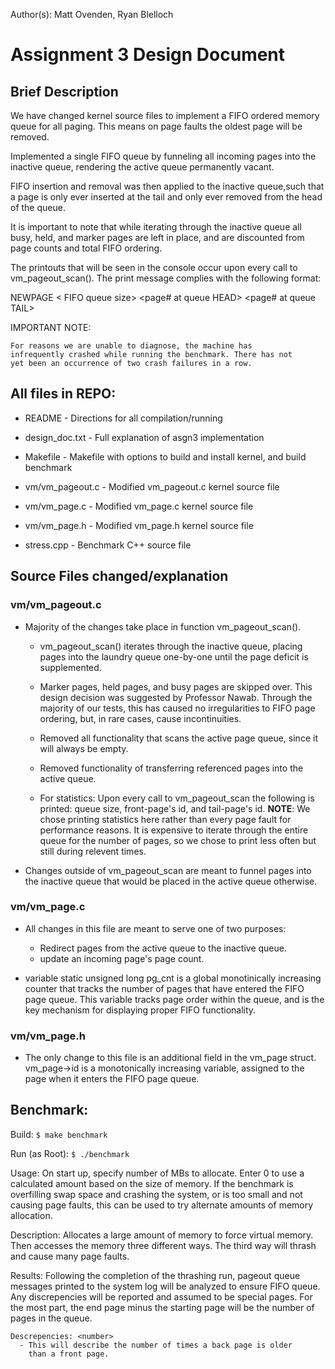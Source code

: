 
Author(s): Matt Ovenden, Ryan Blelloch

# Assignment 3 Design Document

## Brief Description
We have changed kernel source files to implement a FIFO ordered memory
queue for all paging. This means on page faults the oldest page will be
removed.

Implemented a single FIFO queue by funneling all incoming pages into the
inactive queue, rendering the active queue permanently vacant.

FIFO insertion and removal was then applied to the inactive queue,such
that a page is only ever inserted at the tail and only ever removed from
the head of the queue.

It is important to note that while iterating through the inactive queue
all busy, held, and marker pages are left in place, and are discounted
from page counts and total FIFO ordering.

The printouts that will be seen in the console occur upon every call to
vm_pageout_scan(). The print message complies with the following format:

NEWPAGE < FIFO queue size> <page# at queue HEAD> <page# at queue TAIL>

IMPORTANT NOTE:

	For reasons we are unable to diagnose, the machine has
	infrequently crashed while running the benchmark. There has not
	yet been an occurrence of two crash failures in a row.
	

## All files in REPO:

* README                - Directions for all compilation/running

* design_doc.txt        - Full explanation of asgn3 implementation

* Makefile              - Makefile with options to build and install 
                          kernel, and build benchmark
			  
* vm/vm_pageout.c	- Modified vm_pageout.c kernel source file 

* vm/vm_page.c		- Modified vm_page.c kernel source file

* vm/vm_page.h		- Modified vm_page.h kernel source file

* stress.cpp    	- Benchmark C++ source file


## Source Files changed/explanation

### vm/vm_pageout.c
  - Majority of the changes take place in function vm_pageout_scan().

    - vm_pageout_scan() iterates through the inactive queue, placing
      pages into the laundry queue one-by-one until the page deficit is
      supplemented.

    - Marker pages, held pages, and busy pages are skipped over. This
      design decision was suggested by Professor Nawab. Through the
      majority of our tests, this has caused no irregularities to FIFO
      page ordering, but, in rare cases, cause incontinuities.

    - Removed all functionality that scans the active page queue, since
      it will always be empty.

    - Removed functionality of transferring referenced pages into
      the active queue.

    - For statistics:
      Upon every call to vm_pageout_scan the following is printed:
      queue size, front-page's id, and tail-page's id.
      __NOTE__: We chose printing statistics here rather than every page
      fault for performance reasons. It is expensive to iterate 
      through the entire queue for the number of pages, so we chose
      to print less often but still during relevent times.      

  - Changes outside of vm_pageout_scan are meant to funnel pages into
    the inactive queue that would be placed in the active queue
    otherwise.
    
### vm/vm_page.c
  - All changes in this file are meant to serve one of two purposes:
    - Redirect pages from the active queue to the inactive queue.
    - update an incoming page's page count. 

  - variable static unsigned long pg_cnt is a global monotinically
    increasing counter that tracks the number of pages that have
    entered the FIFO page queue. This variable tracks page order within
    the queue, and is the key mechanism for displaying proper FIFO
    functionality.

### vm/vm_page.h
  - The only change to this file is an additional field in the vm_page
    struct. vm_page->id is a monotonically increasing variable, assigned
    to the page when it enters the FIFO page queue. 

## Benchmark:

  Build:
    `$ make benchmark`
    
  Run (as Root):
    `$ ./benchmark`

  Usage:
    On start up, specify number of MBs to allocate. Enter 0 to use a 
    calculated amount based on the size of memory. If the benchmark is
    overfilling swap space and crashing the system, or is too small
    and not causing page faults, this can be used to try alternate
    amounts of memory allocation.

  Description:
    Allocates a large amount of memory to force virtual memory.
    Then accesses the memory three different ways. The third way will
    thrash and cause many page faults. 
    
  Results:
    Following the completion of
    the thrashing run, pageout queue messages printed to the system
    log will be analyzed to ensure FIFO queue. Any discrepencies will
    be reported and assumed to be special pages. For the most part, 
    the end page minus the starting page will be the number of pages
    in the queue.

    Descrepencies: <number>
      - This will describe the number of times a back page is older
        than a front page.

